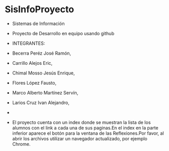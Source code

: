 # SisInfoProyecto
- Sistemas de Información
- Proyecto de Desarrollo en equipo usando github
- INTEGRANTES:
- Becerra Peréz José Ramón,
- Carrillo Alejos Eric,
- Chimal Mosso Jesús Enrique,
- Flores López Fausto,
- Marco Alberto Martínez Servín,
- Larios Cruz Ivan Alejandro,

 - 
- El proyecto cuenta con un index donde se muestran la lista de los alumnos con el link a cada una de sus paginas.En el index en la parte inferior aparece el botón para la ventana de las Reflexiones.Por favor, al abrir los archivos utilizar un navegador actualizado, por ejemplo Chrome.
